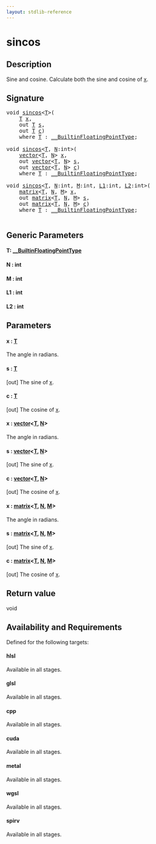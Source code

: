 ```yaml
---
layout: stdlib-reference
---
```


# sincos

## Description

Sine and cosine.
Calculate both the sine and cosine of <span class='code'><a href="sincos.html#decl-x" class="code_param">x</a></span>.



## Signature 

<pre>
<span class="code_keyword">void</span> <a href="sincos.html">sincos</a>&lt;<a href="sincos.html#typeparam-T" class="code_type">T</a>&gt;(
    <a href="sincos.html#typeparam-T" class="code_type">T</a> <a href="sincos.html#decl-x" class="code_param">x</a>,
    <span class="code_keyword">out</span> <a href="sincos.html#typeparam-T" class="code_type">T</a> <a href="sincos.html#decl-s" class="code_param">s</a>,
    <span class="code_keyword">out</span> <a href="sincos.html#typeparam-T" class="code_type">T</a> <a href="sincos.html#decl-c" class="code_param">c</a>)
    <span class='code_keyword'>where</span> <a href="sincos.html#typeparam-T" class="code_type">T</a> : <a href="../interfaces/0_builtinfloatingpointtype-029hm/index.html" class="code_type">__BuiltinFloatingPointType</a>;

<span class="code_keyword">void</span> <a href="sincos.html">sincos</a>&lt;<a href="sincos.html#typeparam-T" class="code_type">T</a>, <a href="sincos.html#decl-N" class="code_var">N</a>:<span class="code_keyword">int</span>&gt;(
    <a href="../types/vector/index.html" class="code_type">vector</a>&lt;<a href="sincos.html#typeparam-T" class="code_type">T</a>, <a href="sincos.html#decl-N" class="code_var">N</a>&gt; <a href="sincos.html#decl-x" class="code_param">x</a>,
    <span class="code_keyword">out</span> <a href="../types/vector/index.html" class="code_type">vector</a>&lt;<a href="sincos.html#typeparam-T" class="code_type">T</a>, <a href="sincos.html#decl-N" class="code_var">N</a>&gt; <a href="sincos.html#decl-s" class="code_param">s</a>,
    <span class="code_keyword">out</span> <a href="../types/vector/index.html" class="code_type">vector</a>&lt;<a href="sincos.html#typeparam-T" class="code_type">T</a>, <a href="sincos.html#decl-N" class="code_var">N</a>&gt; <a href="sincos.html#decl-c" class="code_param">c</a>)
    <span class='code_keyword'>where</span> <a href="sincos.html#typeparam-T" class="code_type">T</a> : <a href="../interfaces/0_builtinfloatingpointtype-029hm/index.html" class="code_type">__BuiltinFloatingPointType</a>;

<span class="code_keyword">void</span> <a href="sincos.html">sincos</a>&lt;<a href="sincos.html#typeparam-T" class="code_type">T</a>, <a href="sincos.html#decl-N" class="code_var">N</a>:<span class="code_keyword">int</span>, <a href="sincos.html#decl-M" class="code_var">M</a>:<span class="code_keyword">int</span>, <a href="sincos.html#decl-L1" class="code_var">L1</a>:<span class="code_keyword">int</span>, <a href="sincos.html#decl-L2" class="code_var">L2</a>:<span class="code_keyword">int</span>&gt;(
    <a href="../types/matrix/index.html" class="code_type">matrix</a>&lt;<a href="sincos.html#typeparam-T" class="code_type">T</a>, <a href="sincos.html#decl-N" class="code_var">N</a>, <a href="sincos.html#decl-M" class="code_var">M</a>&gt; <a href="sincos.html#decl-x" class="code_param">x</a>,
    <span class="code_keyword">out</span> <a href="../types/matrix/index.html" class="code_type">matrix</a>&lt;<a href="sincos.html#typeparam-T" class="code_type">T</a>, <a href="sincos.html#decl-N" class="code_var">N</a>, <a href="sincos.html#decl-M" class="code_var">M</a>&gt; <a href="sincos.html#decl-s" class="code_param">s</a>,
    <span class="code_keyword">out</span> <a href="../types/matrix/index.html" class="code_type">matrix</a>&lt;<a href="sincos.html#typeparam-T" class="code_type">T</a>, <a href="sincos.html#decl-N" class="code_var">N</a>, <a href="sincos.html#decl-M" class="code_var">M</a>&gt; <a href="sincos.html#decl-c" class="code_param">c</a>)
    <span class='code_keyword'>where</span> <a href="sincos.html#typeparam-T" class="code_type">T</a> : <a href="../interfaces/0_builtinfloatingpointtype-029hm/index.html" class="code_type">__BuiltinFloatingPointType</a>;

</pre>

## Generic Parameters

####  <a id="typeparam-T"></a>T: [\_\_BuiltinFloatingPointType](../interfaces/0_builtinfloatingpointtype-029hm/index.html)
####  <a id="decl-N"></a>N  : int
####  <a id="decl-M"></a>M  : int
####  <a id="decl-L1"></a>L1  : int
####  <a id="decl-L2"></a>L2  : int

## Parameters

####  <a id="decl-x"></a>x  : [T](sincos.html#typeparam-T)
The angle in radians.

####  <a id="decl-s"></a>s  : [T](sincos.html#typeparam-T)
\[out\] The sine of <span class='code'><a href="sincos.html#decl-x" class="code_param">x</a></span>.

####  <a id="decl-c"></a>c  : [T](sincos.html#typeparam-T)
\[out\] The cosine of <span class='code'><a href="sincos.html#decl-x" class="code_param">x</a></span>.

####  <a id="decl-x"></a>x  : [vector](../types/vector/index.html)\<[T](../types/vector/index.html#typeparam-T), [N](../types/vector/index.html#decl-N)\>
The angle in radians.

####  <a id="decl-s"></a>s  : [vector](../types/vector/index.html)\<[T](../types/vector/index.html#typeparam-T), [N](../types/vector/index.html#decl-N)\>
\[out\] The sine of <span class='code'><a href="sincos.html#decl-x" class="code_param">x</a></span>.

####  <a id="decl-c"></a>c  : [vector](../types/vector/index.html)\<[T](../types/vector/index.html#typeparam-T), [N](../types/vector/index.html#decl-N)\>
\[out\] The cosine of <span class='code'><a href="sincos.html#decl-x" class="code_param">x</a></span>.

####  <a id="decl-x"></a>x  : [matrix](../types/matrix/index.html)\<[T](.html), [N](../types/matrix/index.html#decl-N), [M](../types/matrix/index.html#decl-M)\>
The angle in radians.

####  <a id="decl-s"></a>s  : [matrix](../types/matrix/index.html)\<[T](.html), [N](../types/matrix/index.html#decl-N), [M](../types/matrix/index.html#decl-M)\>
\[out\] The sine of <span class='code'><a href="sincos.html#decl-x" class="code_param">x</a></span>.

####  <a id="decl-c"></a>c  : [matrix](../types/matrix/index.html)\<[T](.html), [N](../types/matrix/index.html#decl-N), [M](../types/matrix/index.html#decl-M)\>
\[out\] The cosine of <span class='code'><a href="sincos.html#decl-x" class="code_param">x</a></span>.


## Return value
void


## Availability and Requirements

Defined for the following targets:

#### hlsl
Available in all stages.

#### glsl
Available in all stages.

#### cpp
Available in all stages.

#### cuda
Available in all stages.

#### metal
Available in all stages.

#### wgsl
Available in all stages.

#### spirv
Available in all stages.



